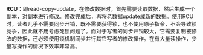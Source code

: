 **RCU**：即read-copy-update，在修改数据时，首先需要读取数据，然后生成一个副本，对副本进行修改。修改完成后，再将老数据update成新的数据。使用RCU时，读者几乎不需要同步开销，既不需要获得锁，也不使用原子指令，不会导致锁竞争，因此就不用考虑死锁问题了。而对于写者的同步开销较大，它需要复制被修改的数据，还必须使用锁机制同步并行其它写者的修改操作。在有大量读操作，少量写操作的情况下效率非常高。

